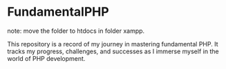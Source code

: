 # FundamentalPHP
note: move the folder to htdocs in folder xampp.


This repository is a record of my journey in mastering fundamental PHP. It tracks my progress, challenges, and successes as I immerse myself in the world of PHP development.
